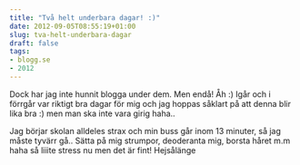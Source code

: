 ```yaml
---
title: "Två helt underbara dagar! :)"
date: 2012-09-05T08:55:19+01:00
slug: tva-helt-underbara-dagar
draft: false
tags:
- blogg.se
- 2012
---
```

Dock har jag inte hunnit blogga under dem. Men endå! Åh :) Igår och i förrgår var riktigt bra dagar för mig och jag hoppas såklart på att denna blir lika bra :) men man ska inte vara girig haha..  
  
Jag börjar skolan alldeles strax och min buss går inom 13 minuter, så jag måste tyvärr gå.. Sätta på mig strumpor, deoderanta mig, borsta håret m.m haha så liiite stress nu men det är fint! Hejsålänge